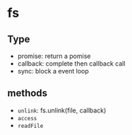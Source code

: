 # fs

## Type
- promise: return a pomise
- callback: complete then callback call
- sync: block a event loop

## methods
- `unlink`: fs.unlink(file, callback)
- `access`
- `readFile`